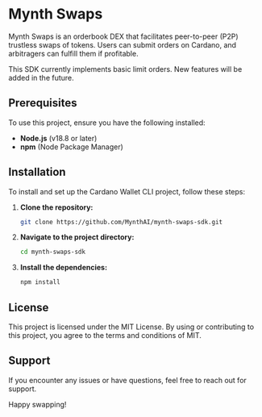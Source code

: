 # Mynth Swaps

Mynth Swaps is an orderbook DEX that facilitates peer-to-peer (P2P)
trustless swaps of tokens. Users can submit orders on Cardano, and
arbitragers can fulfill them if profitable.

This SDK currently implements basic limit orders. New features will be
added in the future.

## Prerequisites

To use this project, ensure you have the following installed:

  - **Node.js** (v18.8 or later)
  - **npm** (Node Package Manager)

## Installation

To install and set up the Cardano Wallet CLI project, follow these
steps:

1.  **Clone the repository:**
    
    ``` bash
    git clone https://github.com/MynthAI/mynth-swaps-sdk.git
    ```

2.  **Navigate to the project directory:**
    
    ``` bash
    cd mynth-swaps-sdk
    ```

3.  **Install the dependencies:**
    
    ``` bash
    npm install
    ```

## License

This project is licensed under the MIT License. By using or contributing
to this project, you agree to the terms and conditions of MIT.

## Support

If you encounter any issues or have questions, feel free to reach out
for support.

Happy swapping\!

